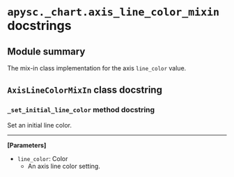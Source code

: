 # `apysc._chart.axis_line_color_mixin` docstrings

## Module summary

The mix-in class implementation for the axis `line_color` value.

## `AxisLineColorMixIn` class docstring

### `_set_initial_line_color` method docstring

Set an initial line color.<hr>

**[Parameters]**

- `line_color`: Color
  - An axis line color setting.
